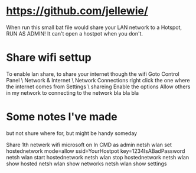 # https://github.com/jellewie/

When run this small bat file would share your LAN network to a Hotspot,
RUN AS ADMIN! It can't open a hostpot when you don't.


# Share wifi settup
To enable lan share, to share your internet though the wifi
  Goto 
    Control Panel \ Network & Internet \ Network Connections
  right click the one where the internet comes from
    Settings \ shareing
  Enable the options
    Allow others in my network to connecting to the network bla bla bla


# Some notes I've made
but not shure where for, but might be handy someday

Share 1th netwerk
wifi microsoft on
In CMD as admin
	netsh wlan set hostednetwork mode=allow ssid=YourHostpot key=1234IsABadPassword
	netsh wlan start hostednetwork
	netsh wlan stop hostednetwork
	netsh wlan show hosted
	netsh wlan show networks
	netsh wlan show settings


	